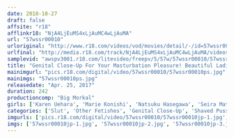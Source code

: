 ```yaml
---
date: 2018-10-27
draft: false
affsite: "r18"
afflinkr18: "NjA4LjEuMS4xLjAuMC4wLjAuMA"
url: "57wssr00010"
urloriginal: "http://www.r18.com/videos/vod/movies/detail/-/id=57wssr00010"
urlfinal: "http://media.r18.com/track/NjA4LjEuMS4xLjAuMC4wLjAuMA/videos/vod/movies/detail/-/id=57wssr00010"
samplevid: "awspv3001.r18.com/litevideo/freepv/5/57w/57wssr00010/57wssr00010_dmb_w.mp4"
title: "Genital Close-Up For Your Masturbation Pleasure! Beautiful Ladies Who Are Spreading Their Pussy Lips Wide In Orgasmic Insanity With Shaved Pussy Dirty Talk Masturbation 12 Ladies/4 Hours"
mainimgurl: "pics.r18.com/digital/video/57wssr00010/57wssr00010ps.jpg"
mainimgs: "57wssr00010ps.jpg"
releasedate: "Apr. 25, 2017"
duration: 242
productioncomp: "Big Morkal"
girls: ['Karen Uehara', 'Marie Konishi', 'Natsuku Hasegawa', 'Seira Matsuoka', 'Emiri Suzuhara', 'Mizuki Hayakawa', 'Shion Fujimoto', 'Rion Ichijo']
categories: ['Slut', 'Other Fetishes', 'Genital Close-Up', 'Shaved Pussy', 'Masturbation', 'Dirty Talk', 'POV', 'Over 4 Hours', 'Hi-Def']
imgurls: ['pics.r18.com/digital/video/57wssr00010/57wssr00010jp-1.jpg', 'pics.r18.com/digital/video/57wssr00010/57wssr00010jp-2.jpg', 'pics.r18.com/digital/video/57wssr00010/57wssr00010jp-3.jpg', 'pics.r18.com/digital/video/57wssr00010/57wssr00010jp-4.jpg', 'pics.r18.com/digital/video/57wssr00010/57wssr00010jp-5.jpg', 'pics.r18.com/digital/video/57wssr00010/57wssr00010jp-6.jpg', 'pics.r18.com/digital/video/57wssr00010/57wssr00010jp-7.jpg', 'pics.r18.com/digital/video/57wssr00010/57wssr00010jp-8.jpg', 'pics.r18.com/digital/video/57wssr00010/57wssr00010jp-9.jpg', 'pics.r18.com/digital/video/57wssr00010/57wssr00010jp-10.jpg', 'pics.r18.com/digital/video/57wssr00010/57wssr00010jp-11.jpg', 'pics.r18.com/digital/video/57wssr00010/57wssr00010jp-12.jpg', 'pics.r18.com/digital/video/57wssr00010/57wssr00010jp-13.jpg', 'pics.r18.com/digital/video/57wssr00010/57wssr00010jp-14.jpg', 'pics.r18.com/digital/video/57wssr00010/57wssr00010jp-15.jpg', 'pics.r18.com/digital/video/57wssr00010/57wssr00010jp-16.jpg', 'pics.r18.com/digital/video/57wssr00010/57wssr00010jp-17.jpg', 'pics.r18.com/digital/video/57wssr00010/57wssr00010jp-18.jpg', 'pics.r18.com/digital/video/57wssr00010/57wssr00010jp-19.jpg', 'pics.r18.com/digital/video/57wssr00010/57wssr00010jp-20.jpg']
imgs: ['57wssr00010jp-1.jpg', '57wssr00010jp-2.jpg', '57wssr00010jp-3.jpg', '57wssr00010jp-4.jpg', '57wssr00010jp-5.jpg', '57wssr00010jp-6.jpg', '57wssr00010jp-7.jpg', '57wssr00010jp-8.jpg', '57wssr00010jp-9.jpg', '57wssr00010jp-10.jpg', '57wssr00010jp-11.jpg', '57wssr00010jp-12.jpg', '57wssr00010jp-13.jpg', '57wssr00010jp-14.jpg', '57wssr00010jp-15.jpg', '57wssr00010jp-16.jpg', '57wssr00010jp-17.jpg', '57wssr00010jp-18.jpg', '57wssr00010jp-19.jpg', '57wssr00010jp-20.jpg']
---
```

